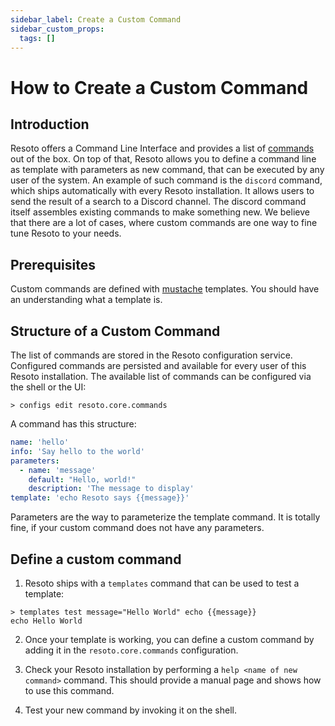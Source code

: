 ```yaml
---
sidebar_label: Create a Custom Command
sidebar_custom_props:
  tags: []
---
```


# How to Create a Custom Command

## Introduction

Resoto offers a Command Line Interface and provides a list of [commands](/docs/reference/cli) out of the box. On top of that, Resoto allows you to define a command line as template with parameters as new command, that can be executed by any user of the system. An example of such command is the `discord` command, which ships automatically with every Resoto installation. It allows users to send the result of a search to a Discord channel. The discord command itself assembles existing commands to make something new. We believe that there are a lot of cases, where custom commands are one way to fine tune Resoto to your needs.

## Prerequisites

Custom commands are defined with [mustache](https://mustache.github.io) templates. You should have an understanding what a template is.

## Structure of a Custom Command

The list of commands are stored in the Resoto configuration service. Configured commands are persisted and available for every user of this Resoto installation. The available list of commands can be configured via the shell or the UI:

```shell
> configs edit resoto.core.commands
```

A command has this structure:

```yaml
name: 'hello'
info: 'Say hello to the world'
parameters:
  - name: 'message'
    default: "Hello, world!"
    description: 'The message to display'
template: 'echo Resoto says {{message}}'
```

Parameters are the way to parameterize the template command. It is totally fine, if your custom command does not have any parameters.

## Define a custom command

1. Resoto ships with a `templates` command that can be used to test a template:

```shell
> templates test message="Hello World" echo {{message}}
​echo Hello World
```

2. Once your template is working, you can define a custom command by adding it in the `resoto.core.commands` configuration.

3. Check your Resoto installation by performing a `help <name of new command>` command. This should provide a manual page and shows how to use this command.

4. Test your new command by invoking it on the shell.

